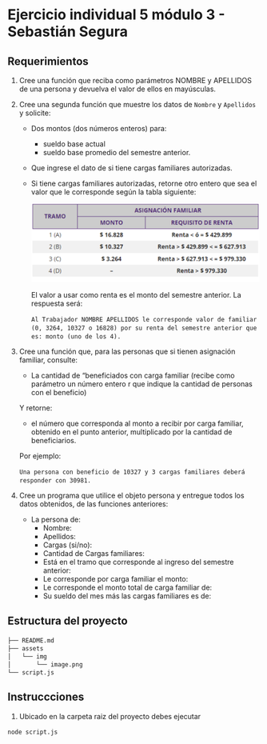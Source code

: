 # Ejercicio individual 5 módulo 3 - Sebastián Segura

## Requerimientos

1. Cree una función que reciba como parámetros NOMBRE y APELLIDOS de una persona y
   devuelva el valor de ellos en mayúsculas.
2. Cree una segunda función que muestre los datos de `Nombre` y `Apellidos` y solicite:

   - Dos montos (dos números enteros) para:
      - sueldo base actual
      - sueldo base promedio del
     semestre anterior.

   - Que ingrese el dato de si tiene cargas familiares autorizadas.

   - Si tiene cargas familiares autorizadas, retorne otro entero que sea el valor que le corresponde según la tabla siguiente:

     ![Alt text](./assets/img/image.png "Gráfico de asignación familiar por tramo")

     El valor a usar como renta es el monto del semestre anterior. La respuesta será:

     `Al Trabajador NOMBRE APELLIDOS le corresponde valor de familiar (0, 3264, 10327 o 16828) por su renta del semestre anterior que es: monto (uno de los 4).`

3. Cree una función que, para las personas que si tienen asignación familiar, consulte:
   
   - La cantidad de “beneficiados con carga familiar (recibe como parámetro un número entero r
   que indique la cantidad de personas con el beneficio) 
   
   Y retorne:
   
      - el número que corresponda al monto a recibir por carga familiar, obtenido en el punto anterior, multiplicado por la cantidad de beneficiarios. 
   
   Por ejemplo: 
         
      `Una persona con beneficio de 10327 y 3 cargas familiares deberá responder con 30981.`

4. Cree un programa que utilice el objeto persona y entregue todos los datos obtenidos, de
   las funciones anteriores:
   - La persona de:
      - Nombre:
      - Apellidos:
      - Cargas (si/no):
      - Cantidad de Cargas familiares:
      - Está en el tramo que corresponde al ingreso del semestre anterior:
      - Le corresponde por carga familiar el monto:
      - Le corresponde el monto total de carga familiar de:
      - Su sueldo del mes más las cargas familiares es de:

## Estructura del proyecto

```
├── README.md
├── assets
│   └── img
│       └── image.png
└── script.js
```

## Instruccciones

1. Ubicado en la carpeta raiz del proyecto debes ejecutar

```bash
node script.js
```
